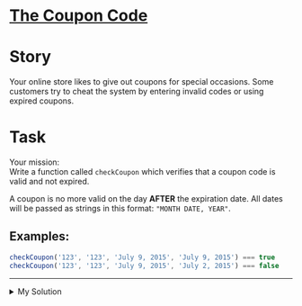 # [The Coupon Code](https://www.codewars.com/kata/539de388a540db7fec000642)

# Story

Your online store likes to give out coupons for special occasions. Some customers try to cheat the system by entering
invalid codes or using expired coupons.

# Task

Your mission:  
Write a function called `checkCoupon` which verifies that a coupon code is valid and not expired.

A coupon is no more valid on the day **AFTER** the expiration date. All dates will be passed as strings in this format:
`"MONTH DATE, YEAR"`.

## Examples:

```javascript
checkCoupon('123', '123', 'July 9, 2015', 'July 9, 2015') === true
checkCoupon('123', '123', 'July 9, 2015', 'July 2, 2015') === false
```

---

<details><summary>My Solution</summary>

```js
function checkCoupon(enteredCode, correctCode, currentDate, expirationDate) {
  return enteredCode === correctCode && new Date(currentDate) <= new Date(expirationDate)
}
```

</details>
